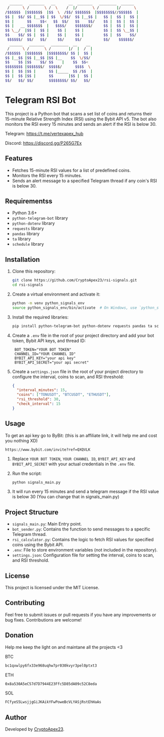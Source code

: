 ```bash
  ______   _______   __      __  _______   ________  ______
 /      \ /       \ /  \    /  |/       \ /        |/      \
/$$$$$$  |$$$$$$$  |$$  \  /$$/ $$$$$$$  |$$$$$$$$//$$$$$$  |
$$ |  $$/ $$ |__$$ | $$  \/$$/  $$ |__$$ |   $$ |  $$ |  $$ |
$$ |      $$    $$<   $$  $$/   $$    $$/    $$ |  $$ |  $$ |
$$ |   __ $$$$$$$  |   $$$$/    $$$$$$$/     $$ |  $$ |  $$ |
$$ \__/  |$$ |  $$ |    $$ |    $$ |         $$ |  $$ \__$$ |
$$    $$/ $$ |  $$ |    $$ |    $$ |         $$ |  $$    $$/
 $$$$$$/  $$/   $$/     $$/     $$/          $$/    $$$$$$/
  ______   _______   ________  __    __
 /      \ /       \ /        |/  |  /  |
/$$$$$$  |$$$$$$$  |$$$$$$$$/ $$ |  $$ |
$$ |__$$ |$$ |__$$ |$$ |__    $$  \/$$/
$$    $$ |$$    $$/ $$    |    $$  $$<
$$$$$$$$ |$$$$$$$/  $$$$$/      $$$$  \
$$ |  $$ |$$ |      $$ |_____  $$ /$$  |
$$ |  $$ |$$ |      $$       |$$ |  $$ |
$$/   $$/ $$/       $$$$$$$$/ $$/   $$/
```

# Telegram RSI Bot

This project is a Python bot that scans a set list of coins and returns their 15-minute Relative Strength Index (RSI) using the Bybit API v5. The bot also monitors the RSI every 15 minutes and sends an alert if the RSI is below 30.

Telegram: https://t.me/vertexapex_hub

Discord: https://discord.gg/P265G7Ex

## Features

- Fetches 15-minute RSI values for a list of predefined coins.
- Monitors the RSI every 15 minutes.
- Sends an alert message to a specified Telegram thread if any coin's RSI is below 30.

## Requirementss

- Python 3.6+
- `python-telegram-bot` library
- `python-dotenv` library
- `requests` library
- `pandas` library
- `ta` library
- `schedule` library

## Installation

1. Clone this repository:

   ```bash
   git clone https://github.com/CryptoApex23/rsi-signals.git
   cd rsi-signals
   ```

2. Create a virtual environment and activate it:

   ```bash
   python -m venv python_signals_env
   source python_signals_env/bin/activate  # On Windows, use `python_signals_env\Scripts\activate`
   ```

3. Install the required libraries:

   ```bash
   pip install python-telegram-bot python-dotenv requests pandas ta schedule
   ```

4. Create a `.env` file in the root of your project directory and add your bot token, Bybit API keys, and thread ID:

   ```plaintext
    BOT_TOKEN="YOUR BOT TOKEN"
    CHANNEL_ID="YOUR CHANNEL ID"
    BYBIT_API_KEY="your api key"
    BYBIT_API_SECRET="your api secret"
   ```

5. Create a `settings.json` file in the root of your project directory to configure the interval, coins to scan, and RSI threshold:

   ```json
   {
     "interval_minutes": 15,
     "coins": ["TONUSDT", "BTCUSDT", "ETHUSDT"],
     "rsi_threshold": 30,
     "check_interval": 15
   }
   ```

## Usage

To get an api key go to ByBit: (this is an affiliate link, it will help me and cost you nothing XD)

    
    https://www.bybit.com/invite?ref=QXQVLK
   
1. Replace `YOUR BOT TOKEN`, `YOUR CHANNEL ID`, `BYBIT_API_KEY` and `BYBIT_API_SECRET` with your actual credentials in the `.env` file.
2. Run the script:

   ```bash
   python signals_main.py
   ```

3. It will run every 15 minutes and send a telegram message if the RSI value is below 30 (You can change that in signals_main.py)

## Project Structure

- `signals_main.py`: Main Entry point.
- `bot_sender.py`: Contains the function to send messages to a specific Telegram thread.
- `rsi_calculator.py`: Contains the logic to fetch RSI values for specified coins using the Bybit API.
- `.env`: File to store environment variables (not included in the repository).
- `settings.json`: Configuration file for setting the interval, coins to scan, and RSI threshold.

## License

This project is licensed under the MIT License.

## Contributing

Feel free to submit issues or pull requests if you have any improvements or bug fixes. Contributions are welcome!

## Donation

Help me keep the light on and maintane all the projects <3

BTC

```bash
bc1qxwlpy6fx33e968uqhw7pr030kvyr3pel0ptxt3
```

ETH

```bash
0x8a530A5eC57d7D7944E23Ffc5D85dA09c52C8eda
```

SOL

```bash
FCfyeS5LwsjjgGiJKAikYFwPoweBcVLYASjRstEhHaAs
```

## Author

Developed by [CryptoApex23](https://github.com/CryptoApex23).
